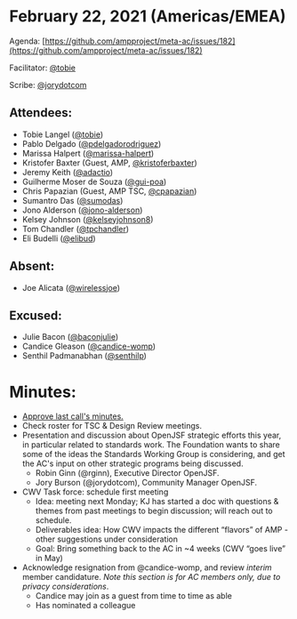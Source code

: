 # **February 22, 2021 (Americas/EMEA)**

Agenda: [https://github.com/ampproject/meta-ac/issues/182](https://github.com/ampproject/meta-ac/issues/182)

Facilitator: [@tobie][tobie]

Scribe: [@jorydotcom][jorydotcom]

## **Attendees:**

*   Tobie Langel ([@tobie][tobie])
*   Pablo Delgado ([@pdelgadorodriguez][pdelgadorodriguez])
*   Marissa Halpert ([@marissa-halpert][marissa-halpert])
*   Kristofer Baxter (Guest, AMP, [@kristoferbaxter][kristoferbaxter])
*   Jeremy Keith ([@adactio][adactio])
*   Guilherme Moser de Souza ([@gui-poa][gui-poa])
*   Chris Papazian (Guest, AMP TSC, [@cpapazian][cpapazian])
*   Sumantro Das ([@sumodas][sumodas])
*   Jono Alderson ([@jono-alderson][jono-alderson])
*   Kelsey Johnson ([@kelseyjohnson8][kelseyjohnson8])
*   Tom Chandler ([@tpchandler][tpchandler])
*   Eli Budelli ([@elibud][elibud])

## **Absent:**

*   Joe Alicata ([@wirelessjoe][wirelessjoe])

## **Excused:**

*   Julie Bacon ([@baconjulie][baconjulie])
*   Candice Gleason ([@candice-womp][candice-womp])
*   Senthil Padmanabhan ([@senthilp][senthilp])

# **Minutes:**

*   [Approve last call's minutes.](https://github.com/ampproject/meta-ac/pull/178)
*   Check roster for TSC & Design Review meetings.
*   Presentation and discussion about OpenJSF strategic efforts this year, in particular related to standards work. The Foundation wants to share some of the ideas the Standards Working Group is considering, and get the AC's input on other strategic programs being discussed.
    *   Robin Ginn (@rginn), Executive Director OpenJSF.
    *   Jory Burson (@jorydotcom), Community Manager OpenJSF.
*   CWV Task force: schedule first meeting
    *   Idea: meeting next Monday; KJ has started a doc with questions & themes from past meetings to begin discussion; will reach out to schedule.
    *   Deliverables idea: How CWV impacts the different “flavors” of AMP - other suggestions under consideration 
    *   Goal: Bring something back to the AC in ~4 weeks (CWV “goes live” in May)
*   Acknowledge resignation from @candice-womp, and review _interim_ member candidature. _Note this section is for AC members only, due to privacy considerations_.
    *   Candice may join as a guest from time to time as able
    *   Has nominated a colleague

[tobie]: https://github.com/tobie
[wirelessjoe]: https://github.com/wirelessjoe
[sumodas]: https://github.com/sumodas
[senthilp]: https://github.com/senthilp
[elibud]: https://github.com/elibud
[gui-poa]: https://github.com/gui-poa
[pdelgadorodriguez]: https://github.com/pdelgadorodriguez
[marissa-halpert]: https://github.com/marissa-halpert
[candice-womp]: https://github.com/candice-womp
[jono-alderson]: https://github.com/jono-alderson
[baconjulie]: https://github.com/baconjulie
[kelseyjohnson8]: https://github.com/kelseyjohnson8]
[adactio]: https://github.com/adactio
[mrjoro]: https://github.com/mrjoro
[jorydotcom]: https://github.com/jorydotcom
[DavidStrauss]: https://github.com/DavidStrauss
[cpapazian]: https://github.com/cpapazian
[dvoytenko]: https://github.com/dvoytenko
[rudygalfi]: https://github.com/rudygalfi
[KasianaMac]: https://github.com/KasianaMac
[jeffjose]: https://github.com/jeffjose
[tpchandler]: https://github.com/tpchandler
[j-tt]: https://github.com/j-tt
[SiddiqiFaizan]: https://github.com/SiddiqiFaizan
[kenjibaheux]: https://github.com/kenjibaheux
[kristoferbaxter]: https://github.com/kristoferbaxter
[justinph]: https://github.com/justinph
[twifkak]: https://github.com/twifkak
[darobin]: https://github.com/darobin
[MadisonMiner]: https://github.com/MadisonMiner
[nainar]: https://github.com/nainar